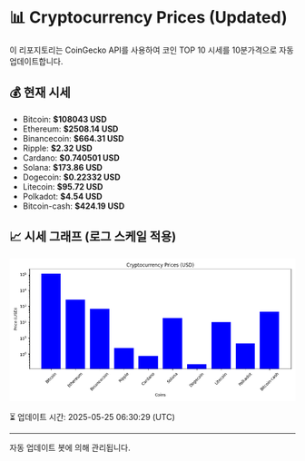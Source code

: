 
# 📊 Cryptocurrency Prices (Updated)

이 리포지토리는 CoinGecko API를 사용하여 코인 TOP 10 시세를 10분가격으로 자동 업데이트합니다.

## 💰 현재 시세
- Bitcoin: **$108043 USD**
- Ethereum: **$2508.14 USD**
- Binancecoin: **$664.31 USD**
- Ripple: **$2.32 USD**
- Cardano: **$0.740501 USD**
- Solana: **$173.86 USD**
- Dogecoin: **$0.22332 USD**
- Litecoin: **$95.72 USD**
- Polkadot: **$4.54 USD**
- Bitcoin-cash: **$424.19 USD**

## 📈 시세 그래프 (로그 스케일 적용)
![Crypto Prices](crypto_prices.png)

⏳ 업데이트 시간: 2025-05-25 06:30:29 (UTC)

---
자동 업데이트 봇에 의해 관리됩니다.
